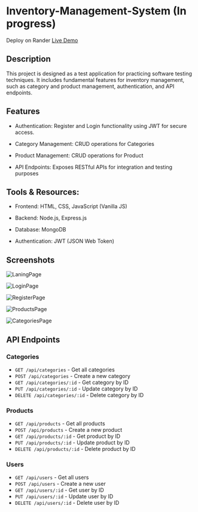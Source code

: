 # Inventory-Management-System (In progress)
Deploy on Rander [Live Demo]()

## Description

This project is designed as a test application for practicing software testing techniques. It includes fundamental features for inventory management, such as category and product management, authentication, and API endpoints.


## Features

- Authentication: Register and Login functionality using JWT for secure access.

- Category Management: CRUD operations for Categories

- Product Management: CRUD operations for Product

- API Endpoints: Exposes RESTful APIs for integration and testing purposes

## Tools & Resources:

- Frontend: HTML, CSS, JavaScript (Vanilla JS)

- Backend: Node.js, Express.js

- Database: MongoDB

- Authentication: JWT (JSON Web Token)

## Screenshots

![LaningPage](https://scontent.fbkk22-8.fna.fbcdn.net/v/t39.30808-6/487856938_9547251245360663_8895935664821078421_n.jpg?_nc_cat=110&ccb=1-7&_nc_sid=127cfc&_nc_ohc=UIgc6KTa7uwQ7kNvgEVSrlw&_nc_oc=AdlVB5hK5rsKc1k4BBsMWq5s4DNoQ-p1rg0vGZXwbddprL2rCaTQqvc-tXeffG86fxI&_nc_zt=23&_nc_ht=scontent.fbkk22-8.fna&_nc_gid=I_ybALAtsE1kcUDD-E_aQQ&oh=00_AYF8jiYOMQO6aW4g0knAPpiSwIp28xO2iplp2EAzsmuSgQ&oe=67F2FB40)

![LoginPage](https://scontent.fbkk22-3.fna.fbcdn.net/v/t39.30808-6/488560615_9547251228693998_8144797990329266172_n.jpg?_nc_cat=103&ccb=1-7&_nc_sid=127cfc&_nc_ohc=2FBokivb6fwQ7kNvgFNS9pP&_nc_oc=AdmvfZpYf_KYmbgjbDU6wIqdo4ZtaXfZNrDLC0DXoGOqltKGIXFf8lUe0QPixpwGyPM&_nc_zt=23&_nc_ht=scontent.fbkk22-3.fna&_nc_gid=8DNzeYb8SeOEe_XkjIKxEw&oh=00_AYGVGq0t9hjb-k7BzmX_2EUoywC6bhYs6v6Il3TGUvTScg&oe=67F2F6B2)

![RegisterPage](https://scontent.fbkk22-2.fna.fbcdn.net/v/t39.30808-6/487856591_9547251402027314_4125292184330901389_n.jpg?_nc_cat=106&ccb=1-7&_nc_sid=127cfc&_nc_ohc=YiUCCL6NCSUQ7kNvgFWZ-yF&_nc_oc=Adk445JL4UqagQPk5lcwCn9Wb_k9lHw4RUi_wI_pK3rB5JusBpgZb4xOVC5otOEMkuM&_nc_zt=23&_nc_ht=scontent.fbkk22-2.fna&_nc_gid=D3VV7KMJcZTNTbZ5ib_U4A&oh=00_AYEesmZrqoIiqz9AvjzUt4lCoRDHnWusiUx_uOuo-ioCvQ&oe=67F2EBDC)

![ProductsPage](https://scontent.fbkk22-3.fna.fbcdn.net/v/t39.30808-6/487780357_9549057395180048_8887404194453555539_n.jpg?_nc_cat=103&ccb=1-7&_nc_sid=127cfc&_nc_ohc=9q3H6Jt7aBoQ7kNvgGbzSeU&_nc_oc=Adk5wuAIBKjJppXcjZjYids4ZV_dtkWo-WYwxMCZXYvoON7bdB2jzPT56DtvsmPY_7U&_nc_zt=23&_nc_ht=scontent.fbkk22-3.fna&_nc_gid=BbTrAOOntlhbMAUwCf5cbA&oh=00_AYFoPFIPfpZFYYiR4IofaqaWuby4MERROUUiPtBqv28cFw&oe=67F34C33)

![CategoriesPage](https://scontent.fbkk22-1.fna.fbcdn.net/v/t39.30808-6/487530970_9549057295180058_8797169157338203042_n.jpg?_nc_cat=101&ccb=1-7&_nc_sid=127cfc&_nc_ohc=vgcYgnK0aEYQ7kNvgFnEItb&_nc_oc=AdkUwPKzfQqtpJ-5Ob5w2UXGvt2hxuOM0SR9az36lXZnYTXhznfqxV6ehglu-kAK38o&_nc_zt=23&_nc_ht=scontent.fbkk22-1.fna&_nc_gid=4pd7AXFlZKY-qnth_ovTDA&oh=00_AYF0EUSzg-Yjw3cXLca-BZSCEKSOEmg4ITGvzFvOsxSOSQ&oe=67F33A17)

## API Endpoints

### Categories
- `GET /api/categories` - Get all categories
- `POST /api/categories` - Create a new category
- `GET /api/categories/:id` - Get category by ID
- `PUT /api/categories/:id` - Update category by ID
- `DELETE /api/categories/:id` - Delete category by ID

### Products
- `GET /api/products` - Get all products
- `POST /api/products` - Create a new product
- `GET /api/products/:id` - Get product by ID
- `PUT /api/products/:id` - Update product by ID
- `DELETE /api/products/:id` - Delete product by ID

### Users
- `GET /api/users` - Get all users
- `POST /api/users` - Create a new user
- `GET /api/users/:id` - Get user by ID
- `PUT /api/users/:id` - Update user by ID
- `DELETE /api/users/:id` - Delete user by ID